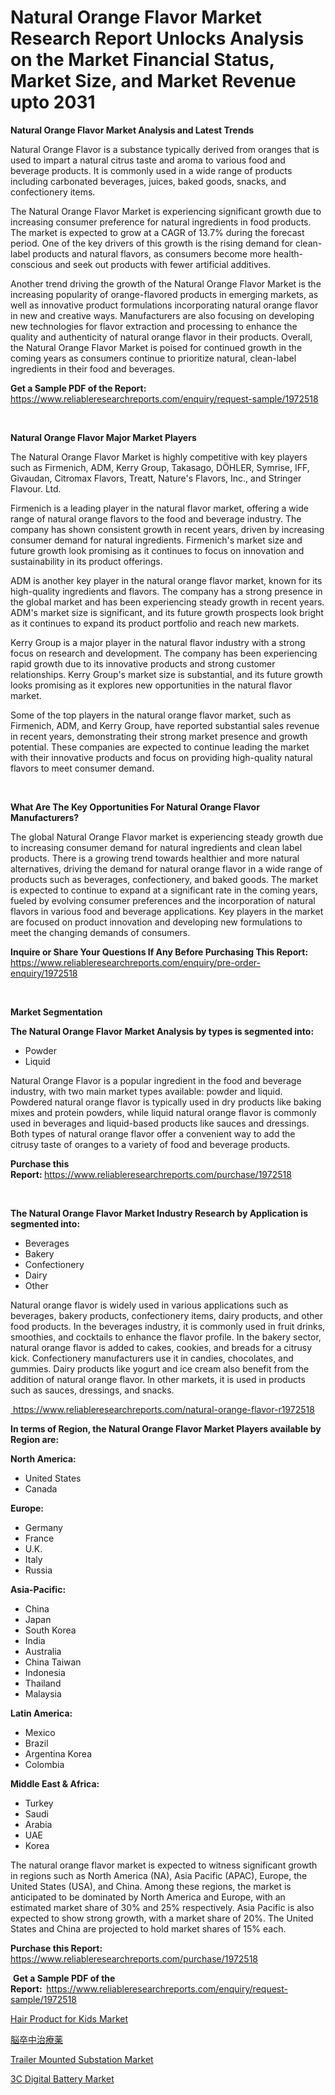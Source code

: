 <p><h1>Natural Orange Flavor Market Research Report Unlocks Analysis on the Market Financial Status, Market Size, and Market Revenue upto 2031</h1></p><p><strong>Natural Orange Flavor Market Analysis and Latest Trends</strong></p>
<p><p>Natural Orange Flavor is a substance typically derived from oranges that is used to impart a natural citrus taste and aroma to various food and beverage products. It is commonly used in a wide range of products including carbonated beverages, juices, baked goods, snacks, and confectionery items.</p><p>The Natural Orange Flavor Market is experiencing significant growth due to increasing consumer preference for natural ingredients in food products. The market is expected to grow at a CAGR of 13.7% during the forecast period. One of the key drivers of this growth is the rising demand for clean-label products and natural flavors, as consumers become more health-conscious and seek out products with fewer artificial additives.</p><p>Another trend driving the growth of the Natural Orange Flavor Market is the increasing popularity of orange-flavored products in emerging markets, as well as innovative product formulations incorporating natural orange flavor in new and creative ways. Manufacturers are also focusing on developing new technologies for flavor extraction and processing to enhance the quality and authenticity of natural orange flavor in their products. Overall, the Natural Orange Flavor Market is poised for continued growth in the coming years as consumers continue to prioritize natural, clean-label ingredients in their food and beverages.</p></p>
<p><strong>Get a Sample PDF of the Report:&nbsp;</strong> <a href="https://www.reliableresearchreports.com/enquiry/request-sample/1972518">https://www.reliableresearchreports.com/enquiry/request-sample/1972518</a></p>
<p>&nbsp;</p>
<p><strong>Natural Orange Flavor Major Market Players</strong></p>
<p><p>The Natural Orange Flavor Market is highly competitive with key players such as Firmenich, ADM, Kerry Group, Takasago, DÖHLER, Symrise, IFF, Givaudan, Citromax Flavors, Treatt, Nature's Flavors, Inc., and Stringer Flavour. Ltd. </p><p>Firmenich is a leading player in the natural flavor market, offering a wide range of natural orange flavors to the food and beverage industry. The company has shown consistent growth in recent years, driven by increasing consumer demand for natural ingredients. Firmenich's market size and future growth look promising as it continues to focus on innovation and sustainability in its product offerings.</p><p>ADM is another key player in the natural orange flavor market, known for its high-quality ingredients and flavors. The company has a strong presence in the global market and has been experiencing steady growth in recent years. ADM's market size is significant, and its future growth prospects look bright as it continues to expand its product portfolio and reach new markets.</p><p>Kerry Group is a major player in the natural flavor industry with a strong focus on research and development. The company has been experiencing rapid growth due to its innovative products and strong customer relationships. Kerry Group's market size is substantial, and its future growth looks promising as it explores new opportunities in the natural flavor market.</p><p>Some of the top players in the natural orange flavor market, such as Firmenich, ADM, and Kerry Group, have reported substantial sales revenue in recent years, demonstrating their strong market presence and growth potential. These companies are expected to continue leading the market with their innovative products and focus on providing high-quality natural flavors to meet consumer demand.</p></p>
<p>&nbsp;</p>
<p><strong>What Are The Key Opportunities For Natural Orange Flavor Manufacturers?</strong></p>
<p><p>The global Natural Orange Flavor market is experiencing steady growth due to increasing consumer demand for natural ingredients and clean label products. There is a growing trend towards healthier and more natural alternatives, driving the demand for natural orange flavor in a wide range of products such as beverages, confectionery, and baked goods. The market is expected to continue to expand at a significant rate in the coming years, fueled by evolving consumer preferences and the incorporation of natural flavors in various food and beverage applications. Key players in the market are focused on product innovation and developing new formulations to meet the changing demands of consumers.</p></p>
<p><strong>Inquire or Share Your Questions If Any Before Purchasing This Report:</strong> <a href="https://www.reliableresearchreports.com/enquiry/pre-order-enquiry/1972518">https://www.reliableresearchreports.com/enquiry/pre-order-enquiry/1972518</a></p>
<p>&nbsp;</p>
<p><strong>Market Segmentation</strong></p>
<p><strong>The Natural Orange Flavor Market Analysis by types is segmented into:</strong></p>
<p><ul><li>Powder</li><li>Liquid</li></ul></p>
<p><p>Natural Orange Flavor is a popular ingredient in the food and beverage industry, with two main market types available: powder and liquid. Powdered natural orange flavor is typically used in dry products like baking mixes and protein powders, while liquid natural orange flavor is commonly used in beverages and liquid-based products like sauces and dressings. Both types of natural orange flavor offer a convenient way to add the citrusy taste of oranges to a variety of food and beverage products.</p></p>
<p><strong>Purchase this Report:&nbsp;</strong><a href="https://www.reliableresearchreports.com/purchase/1972518">https://www.reliableresearchreports.com/purchase/1972518</a></p>
<p>&nbsp;</p>
<p><strong>The Natural Orange Flavor Market Industry Research by Application is segmented into:</strong></p>
<p><ul><li>Beverages</li><li>Bakery</li><li>Confectionery</li><li>Dairy</li><li>Other</li></ul></p>
<p><p>Natural orange flavor is widely used in various applications such as beverages, bakery products, confectionery items, dairy products, and other food products. In the beverages industry, it is commonly used in fruit drinks, smoothies, and cocktails to enhance the flavor profile. In the bakery sector, natural orange flavor is added to cakes, cookies, and breads for a citrusy kick. Confectionery manufacturers use it in candies, chocolates, and gummies. Dairy products like yogurt and ice cream also benefit from the addition of natural orange flavor. In other markets, it is used in products such as sauces, dressings, and snacks.</p></p>
<p><a href="https://www.reliableresearchreports.com/natural-orange-flavor-r1972518">&nbsp;https://www.reliableresearchreports.com/natural-orange-flavor-r1972518</a></p>
<p><strong>In terms of Region, the Natural Orange Flavor Market Players available by Region are:</strong></p>
<p>
    <p> <strong> North America: </strong>
        <ul>
            <li>United States</li>
            <li>Canada</li>
        </ul>
        </p> 
    <p> <strong> Europe: </strong>
        <ul>
            <li>Germany</li>
            <li>France</li>
            <li>U.K.</li>
            <li>Italy</li>
            <li>Russia</li>
        </ul>
        </p> 
    <p> <strong> Asia-Pacific: </strong>
        <ul>
            <li>China</li>
            <li>Japan</li>
            <li>South Korea</li>
            <li>India</li>
            <li>Australia</li>
            <li>China Taiwan</li>
            <li>Indonesia</li>
            <li>Thailand</li>
            <li>Malaysia</li>
        </ul>
        </p> 
    <p> <strong> Latin America: </strong>
        <ul>
            <li>Mexico</li>
            <li>Brazil</li>
            <li>Argentina Korea</li>
            <li>Colombia</li>
        </ul>
        </p> 
    <p> <strong> Middle East & Africa: </strong>
        <ul>
            <li>Turkey</li>
            <li>Saudi</li>
            <li>Arabia</li>
            <li>UAE</li>
            <li>Korea</li>
        </ul>
    </p>
    </p>
<p><p>The natural orange flavor market is expected to witness significant growth in regions such as North America (NA), Asia Pacific (APAC), Europe, the United States (USA), and China. Among these regions, the market is anticipated to be dominated by North America and Europe, with an estimated market share of 30% and 25% respectively. Asia Pacific is also expected to show strong growth, with a market share of 20%. The United States and China are projected to hold market shares of 15% each.</p></p>
<p><strong>Purchase this Report: </strong><a href="https://www.reliableresearchreports.com/purchase/1972518">https://www.reliableresearchreports.com/purchase/1972518</a></p>
<p>&nbsp;<strong>Get a Sample PDF of the Report:&nbsp;&nbsp;</strong><a href="https://www.reliableresearchreports.com/enquiry/request-sample/1972518">https://www.reliableresearchreports.com/enquiry/request-sample/1972518</a></p>
<p><strong></strong></p>
<p><p><a href="https://github.com/khkjaxbn36/Market-Research-Report-List-1/blob/main/hair-product-for-kids-market.md">Hair Product for Kids Market</a></p><p><a href="https://github.com/Alenaieme/Market-Research-Report-List-2/blob/main/991608532847.md">脳卒中治療薬</a></p><p><a href="https://medium.com/@theomorar/strategic-insights-into-global-trailer-mounted-substation-market-trends-2024-2031-covered-in-08e6f102dd4f">Trailer Mounted Substation Market</a></p><p><a href="https://medium.com/@bon-bar/3c-digital-battery-market-forecasts-market-trends-and-impact-analysis-2024-2031-5cba7c88a88c">3C Digital Battery Market</a></p></p>